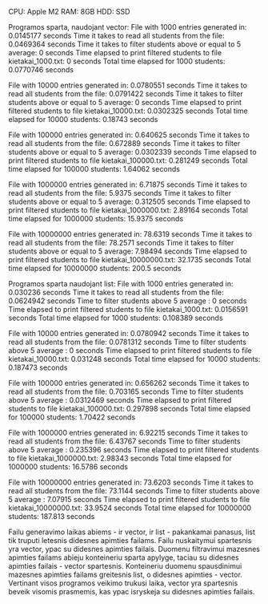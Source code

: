 CPU: Apple M2
RAM: 8GB
HDD: SSD

Programos sparta, naudojant vector:
File with 1000 entries generated in: 0.0145177 seconds
Time it takes to read all students from the file: 0.0469364 seconds
Time it takes to filter students above or equal to 5 average: 0 seconds
Time elapsed to print filtered students to file kietakai_1000.txt: 0 seconds
Total time elapsed for 1000 students: 0.0770746 seconds

File with 10000 entries generated in: 0.0780551 seconds
Time it takes to read all students from the file: 0.0791422 seconds
Time it takes to filter students above or equal to 5 average: 0 seconds
Time elapsed to print filtered students to file kietakai_10000.txt: 0.0302325 seconds
Total time elapsed for 10000 students: 0.18743 seconds

File with 100000 entries generated in: 0.640625 seconds
Time it takes to read all students from the file: 0.672889 seconds
Time it takes to filter students above or equal to 5 average: 0.0302339 seconds
Time elapsed to print filtered students to file kietakai_100000.txt: 0.281249 seconds
Total time elapsed for 100000 students: 1.64062 seconds

File with 1000000 entries generated in: 6.71875 seconds
Time it takes to read all students from the file: 5.9375 seconds
Time it takes to filter students above or equal to 5 average: 0.312505 seconds
Time elapsed to print filtered students to file kietakai_1000000.txt: 2.89164 seconds
Total time elapsed for 1000000 students: 15.9375 seconds

File with 10000000 entries generated in: 78.6319 seconds
Time it takes to read all students from the file: 78.2571 seconds
Time it takes to filter students above or equal to 5 average: 7.98494 seconds
Time elapsed to print filtered students to file kietakai_10000000.txt: 32.1735 seconds
Total time elapsed for 10000000 students: 200.5 seconds


Programos sparta naudojant list:
File with 1000 entries generated in: 0.030236 seconds
Time it takes to read all students from the file: 0.0624942 seconds
Time to filter students above 5 average : 0 seconds
Time elapsed to print filtered students to file kietakai_1000.txt: 0.0156591 seconds
Total time elapsed for 1000 students: 0.108389 seconds

File with 10000 entries generated in: 0.0780942 seconds
Time it takes to read all students from the file: 0.0781312 seconds
Time to filter students above 5 average : 0 seconds
Time elapsed to print filtered students to file kietakai_10000.txt: 0.031248 seconds
Total time elapsed for 10000 students: 0.187473 seconds

File with 100000 entries generated in: 0.656262 seconds
Time it takes to read all students from the file: 0.703165 seconds
Time to filter students above 5 average : 0.0312469 seconds
Time elapsed to print filtered students to file kietakai_100000.txt: 0.297898 seconds
Total time elapsed for 100000 students: 1.70422 seconds

File with 1000000 entries generated in: 6.92215 seconds
Time it takes to read all students from the file: 6.43767 seconds
Time to filter students above 5 average : 0.235396 seconds
Time elapsed to print filtered students to file kietakai_1000000.txt: 2.98343 seconds
Total time elapsed for 1000000 students: 16.5786 seconds

File with 10000000 entries generated in: 73.6203 seconds
Time it takes to read all students from the file: 73.1144 seconds
Time to filter students above 5 average : 7.07915 seconds
Time elapsed to print filtered students to file kietakai_10000000.txt: 33.9524 seconds
Total time elapsed for 10000000 students: 187.813 seconds

Failu generavimo laikas abiems - ir vector, ir list - pakankamai panasus, list tik truputi letesnis didesnes apimties failams.
Failu nuskaitymui spartesnis yra vector, ypac su didesnes apimties failais.
Duomenu filtravimui mazesnes apimties failams abieju konteineriu sparta apylyge, taciau su didesnes apimties failais - vector spartesnis.
Konteineriu duomenu spausdinimui mazesnes apimties failams greitesnis list, o didesnes apimties - vector.
Vertinant visos programos veikimo trukusi laika, vector yra spartesnis beveik visomis prasmemis, kas ypac isryskeja su didesnes apimties failais.
